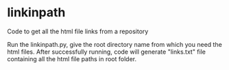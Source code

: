 # linkinpath
Code to get all the html file links from a repository

Run the linkinpath.py, give the root directory name from which you need the html files.
After successfully running, code will generate "links.txt" file containing all the html file paths in root folder.
